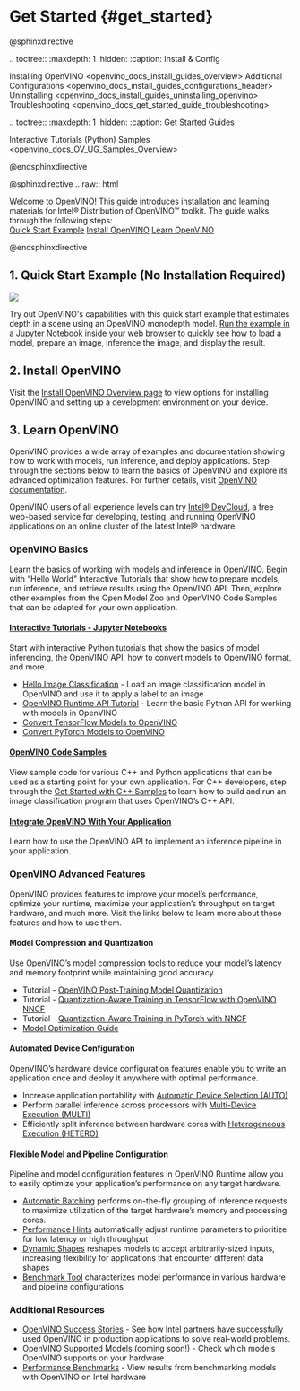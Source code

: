 # Get Started {#get_started}

@sphinxdirective

.. toctree::
   :maxdepth: 1
   :hidden:
   :caption: Install & Config
   
   Installing OpenVINO <openvino_docs_install_guides_overview>
   Additional Configurations <openvino_docs_install_guides_configurations_header>
   Uninstalling <openvino_docs_install_guides_uninstalling_openvino>
   Troubleshooting <openvino_docs_get_started_guide_troubleshooting>
   
.. toctree::
   :maxdepth: 1
   :hidden:
   :caption: Get Started Guides
   
   Interactive Tutorials (Python) <tutorials>
   Samples <openvino_docs_OV_UG_Samples_Overview>


@endsphinxdirective
 
@sphinxdirective
.. raw:: html

   <link rel="stylesheet" type="text/css" href="_static/css/getstarted_style.css">
   
   <p id="GSG_introtext">Welcome to OpenVINO! This guide introduces installation and learning materials for Intel® Distribution of OpenVINO™ toolkit. The guide walks through the following steps:<br />
     <a href="https://mybinder.org/v2/gh/openvinotoolkit/openvino_notebooks/HEAD?filepath=notebooks%2F201-vision-monodepth%2F201-vision-monodepth.ipynb" >Quick Start Example</a>
     <a href="openvino_docs_install_guides_overview.html" >Install OpenVINO</a>
     <a href="#learn-openvino" >Learn OpenVINO</a>
   </p>
   <div style="clear:both;"> </div> 
   
@endsphinxdirective

## <a name="quick-start-example"></a>1. Quick Start Example (No Installation Required)

<img src="https://user-images.githubusercontent.com/15709723/127752390-f6aa371f-31b5-4846-84b9-18dd4f662406.gif">

Try out OpenVINO's capabilities with this quick start example that estimates depth in a scene using an OpenVINO monodepth model. <a href="https://mybinder.org/v2/gh/openvinotoolkit/openvino_notebooks/HEAD?filepath=notebooks%2F201-vision-monodepth%2F201-vision-monodepth.ipynb">Run the example in a Jupyter Notebook inside your web browser</a> to quickly see how to load a model, prepare an image, inference the image, and display the result.

   
## <a name="install-openvino"></a>2. Install OpenVINO
   
Visit the [Install OpenVINO Overview page](./install_guides/installing-openvino-overview.md) to view options for installing OpenVINO and setting up a development environment on your device.
   
## <a name="get-started-tutorials"></a>3. Learn OpenVINO
   
OpenVINO provides a wide array of examples and documentation showing how to work with models, run inference, and deploy applications. Step through the sections below to learn the basics of OpenVINO and explore its advanced optimization features. For further details, visit [OpenVINO documentation](./documentation.md).
   
OpenVINO users of all experience levels can try [Intel® DevCloud](https://www.intel.com/content/www/us/en/developer/tools/devcloud/edge/overview.html), a free web-based service for developing, testing, and running OpenVINO applications on an online cluster of the latest Intel® hardware.


### <a name="openvino-basics"></a>OpenVINO Basics
Learn the basics of working with models and inference in OpenVINO. Begin with “Hello World” Interactive Tutorials that show how to prepare models, run inference, and retrieve results using the OpenVINO API. Then, explore other examples from the Open Model Zoo and OpenVINO Code Samples that can be adapted for your own application.
   

#### <a href="tutorials.html"><ins>Interactive Tutorials - Jupyter Notebooks</ins></a>
Start with interactive Python tutorials that show the basics of model inferencing, the OpenVINO API, how to convert models to OpenVINO format, and more.
* <a href="notebooks/001-hello-world-with-output.html">Hello Image Classification</a> - Load an image classification model in OpenVINO and use it to apply a label to an image
* <a href="notebooks/002-openvino-api-with-output.html">OpenVINO Runtime API Tutorial</a> - Learn the basic Python API for working with models in OpenVINO
* <a href="notebooks/101-tensorflow-to-openvino-with-output.html">Convert TensorFlow Models to OpenVINO</a>
* <a href="notebooks/102-pytorch-onnx-to-openvino-with-output.html">Convert PyTorch Models to OpenVINO</a>

#### <a href="openvino_docs_OV_UG_Samples_Overview.html"><ins>OpenVINO Code Samples</ins></a>
View sample code for various C++ and Python applications that can be used as a starting point for your own application. For C++ developers, step through the [Get Started with C++ Samples](./get_started/get_started_demos.md) to learn how to build and run an image classification program that uses OpenVINO’s C++ API.
      
#### <a href="openvino_docs_OV_UG_Integrate_OV_with_your_application.html"><ins>Integrate OpenVINO With Your Application</ins></a>
Learn how to use the OpenVINO API to implement an inference pipeline in your application.


### <a name="openvino-advanced-features"></a>OpenVINO Advanced Features
OpenVINO provides features to improve your model’s performance, optimize your runtime, maximize your application’s throughput on target hardware, and much more. Visit the links below to learn more about these features and how to use them.

#### Model Compression and Quantization
Use OpenVINO’s model compression tools to reduce your model’s latency and memory footprint while maintaining good accuracy.
* Tutorial - <a href="notebooks/111-detection-quantization-with-output.html">OpenVINO Post-Training Model Quantization</a>
* Tutorial - <a href="notebooks/305-tensorflow-quantization-aware-training-with-output.html">Quantization-Aware Training in TensorFlow with OpenVINO NNCF</a>
* Tutorial - <a href="notebooks/302-pytorch-quantization-aware-training-with-output.html">Quantization-Aware Training in PyTorch with NNCF</a>
* <a href="notebooks/openvino_docs_model_optimization_guide.html">Model Optimization Guide</a>

#### Automated Device Configuration
OpenVINO’s hardware device configuration features enable you to write an application once and deploy it anywhere with optimal performance.
* Increase application portability with [Automatic Device Selection (AUTO)](./OV_Runtime_UG/auto_device_selection.md)
* Perform parallel inference across processors with [Multi-Device Execution (MULTI)](./OV_Runtime_UG/multi_device.md)
* Efficiently split inference between hardware cores with [Heterogeneous Execution (HETERO)](./OV_Runtime_UG/hetero_execution.md)

#### Flexible Model and Pipeline Configuration
Pipeline and model configuration features in OpenVINO Runtime allow you to easily optimize your application’s performance on any target hardware.
* [Automatic Batching](./OV_Runtime_UG/automatic_batching.md) performs on-the-fly grouping of inference requests to maximize utilization of the target hardware’s memory and processing cores.
* [Performance Hints](./OV_Runtime_UG/performance_hints.md) automatically adjust runtime parameters to prioritize for low latency or high throughput
* [Dynamic Shapes](./OV_Runtime_UG/ov_dynamic_shapes.md) reshapes models to accept arbitrarily-sized inputs, increasing flexibility for applications that encounter different data shapes
* [Benchmark Tool](../tools/benchmark_tool/README.md) characterizes model performance in various hardware and pipeline configurations
   
### <a name="additional-resources"></a>Additional Resources
* [OpenVINO Success Stories](https://www.intel.com/content/www/us/en/internet-of-things/ai-in-production/success-stories.html) - See how Intel partners have successfully used OpenVINO in production applications to solve real-world problems.
* OpenVINO Supported Models (coming soon!) - Check which models OpenVINO supports on your hardware
* [Performance Benchmarks](./benchmarks/performance_benchmarks.md) - View results from benchmarking models with OpenVINO on Intel hardware
